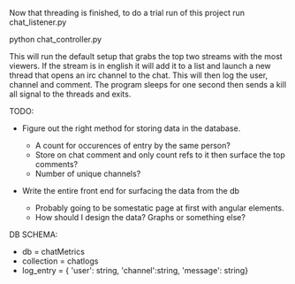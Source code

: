 Now that threading is finished, to do a trial run of this project run chat_listener.py

python chat_controller.py

This will run the default setup that grabs the top two streams with the most viewers.
If the stream is in english it will add it to a list and launch a new thread that opens
an irc channel to the chat. This will then log the user, channel and comment. The program
sleeps for one second then sends a kill all signal to the threads and exits.


TODO:
  * Figure out the right method for storing data in the database.
    - A count for occurences of entry by the same person?
    - Store on chat comment and only count refs to it then surface the top comments?
    - Number of unique channels?
  
  * Write the entire front end for surfacing the data from the db
    - Probably going to be somestatic page at first with angular elements.
    - How should I design the data? Graphs or something else?


DB SCHEMA:
  * db = chatMetrics
  * collection = chatlogs
  * log_entry = { 'user': string, 'channel':string, 'message': string}

